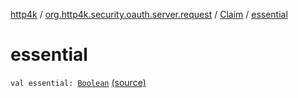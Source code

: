 [http4k](../../index.md) / [org.http4k.security.oauth.server.request](../index.md) / [Claim](index.md) / [essential](./essential.md)

# essential

`val essential: `[`Boolean`](https://kotlinlang.org/api/latest/jvm/stdlib/kotlin/-boolean/index.html) [(source)](https://github.com/http4k/http4k/blob/master/http4k-security-oauth/src/main/kotlin/org/http4k/security/oauth/server/request/RequestObject.kt#L39)